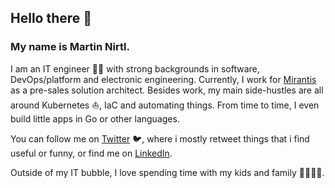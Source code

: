 ## Hello there 👋

### My name is Martin Nirtl.

I am an IT engineer 👨‍💻 with strong backgrounds in software, DevOps/platform and electronic engineering.
Currently, I work for [Mirantis](https://www.mirantis.com/) as a pre-sales solution architect. Besides work, my main side-hustles are all around Kubernetes ⛵, IaC and automating things. From time to time, I even build little apps in Go or other languages.

You can follow me on [Twitter](https://twitter.com/martinnirtl) 🐦, where i mostly retweet things that i find useful or funny, or find me on [LinkedIn](https://www.linkedin.com/in/martinnirtl/).

Outside of my IT bubble, I love spending time with my kids and family 👨‍👩‍👦‍👦.
